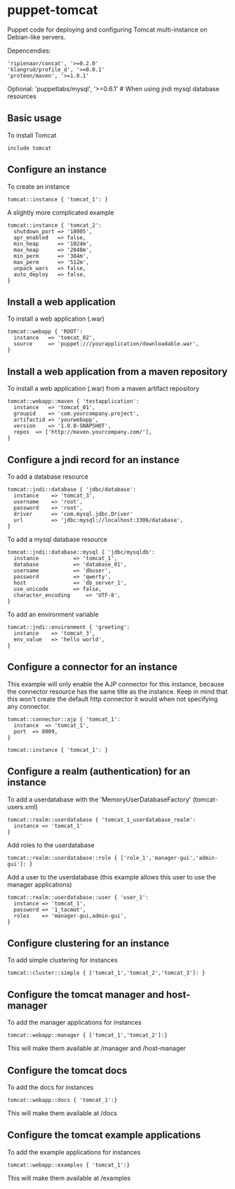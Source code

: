 puppet-tomcat
=============

Puppet code for deploying and configuring Tomcat multi-instance on Debian-like servers.

Depencendies:

    'ripienaar/concat', '>=0.2.0'
    'klangrud/profile_d', '>=0.0.1'
    'proteon/maven', '>=1.0.1'
    
Optional:
    'puppetlabs/mysql',  '>=0.6.1' # When using jndi mysql database resources

Basic usage
-------------------------
To install Tomcat

    include tomcat

Configure an instance
-------------------------
To create an instance

    tomcat::instance { 'tomcat_1': }

A slightly more complicated example

    tomcat::instance { 'tomcat_2':
      shutdown_port => '18005',
      apr_enabled   => false,
      min_heap      => '1024m',
      max_heap      => '2048m',
      min_perm      => '384m',
      max_perm      => '512m',
      unpack_wars   => false,
      auto_deploy   => false,
    }
    
Install a web application
-------------------------
To install a web application (.war)

    tomcat::webapp { 'ROOT': 
      instance   => 'tomcat_02',
      source	 => 'puppet:///yourapplication/downloadable.war',
    }

Install a web application from a maven repository
-------------------------
To install a web application (.war) from a maven artifact repository
    
    tomcat::webapp::maven { 'testapplication': 
      instance   => 'tomcat_01',
      groupid    => 'com.yourcompany.project',
      artifactid => 'yourwebapp',
      version    => '1.0.0-SNAPSHOT',
      repos	 => ['http://maven.yourcompany.com/'],
    }

Configure a jndi record for an instance
-------------------------
To add a database resource

    tomcat::jndi::database { 'jdbc/database':
      instance    => 'tomcat_3',
      username    => 'root',
      password    => 'root',
      driver      => 'com.mysql.jdbc.Driver'
      url         => 'jdbc:mysql://localhost:3306/database',
    }
    
To add a mysql database resource 

    tomcat::jndi::database::mysql { 'jdbc/mysqldb':
      instance    		 => 'tomcat_1',
      database	  		 => 'database_01',
      username	  		 => 'dbuser',
      password	  		 => 'qwerty',
      host        		 => 'db_server_1',
      use_unicode 		 => false,
      character_encoding 	 => 'UTF-8',
    }
    
To add an environment variable 

    tomcat::jndi::environment { 'greeting':
      instance    => 'tomcat_3',
      env_value   => 'hello world',
    }

Configure a connector for an instance
-------------------------
This example will only enable the AJP connector for this instance,
because the connector resource has the same title as the instance. 
Keep in mind that this won't create the default http connector it would 
when not specifying any connector.

    tomcat::connector::ajp { 'tomcat_1':
      instance	=> 'tomcat_1',
      port 	=> 8009,
    }
    
    tomcat::instance { 'tomcat_1': }

Configure a realm (authentication) for an instance
-------------------------
To add a userdatabase with the 'MemoryUserDatabaseFactory' (tomcat-users.xml)

    tomcat::realm::userdatabase { 'tomcat_1_userdatabase_realm':
      instance => 'tomcat_1'
    }

Add roles to the userdatabase

    tomcat::realm::userdatabase::role { ['role_1','manager-gui','admin-gui']: }

Add a user to the userdatabase (this example allows this user to use the manager applications)

    tomcat::realm::userdatabase::user { 'user_1':
      instance => 'tomcat_1',
      password => '1_tacmot',
      roles    => 'manager-gui,admin-gui',
    }

Configure clustering for an instance
-------------------------
To add simple clustering for instances

    tomcat::cluster::simple { ['tomcat_1','tomcat_2','tomcat_3']: }

Configure the tomcat manager and host-manager
-------------------------
To add the manager applications for instances

    tomcat::webapp::manager { ['tomcat_1','tomcat_2']:}

This will make them available at /manager and /host-manager
    
Configure the tomcat docs
-------------------------
To add the docs for instances

    tomcat::webapp::docs { 'tomcat_1':}

This will make them available at /docs

Configure the tomcat example applications
-------------------------
To add the example applications for instances

    tomcat::webapp::examples { 'tomcat_1':}

This will make them available at /examples

